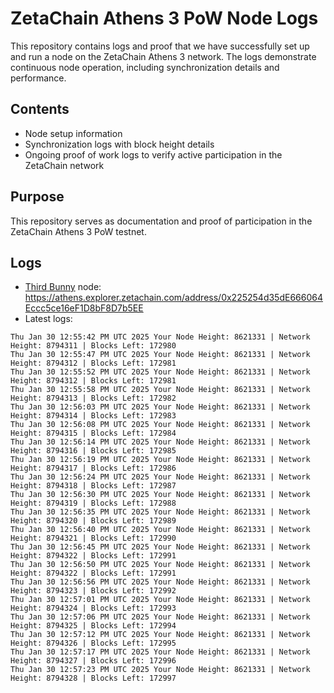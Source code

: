 # ZetaChain Athens 3 PoW Node Logs
This repository contains logs and proof that we have successfully set up and run a node on the ZetaChain Athens 3 network. The logs demonstrate continuous node operation, including synchronization details and performance.

## Contents
- Node setup information
- Synchronization logs with block height details
- Ongoing proof of work logs to verify active participation in the ZetaChain network

## Purpose
This repository serves as documentation and proof of participation in the ZetaChain Athens 3 PoW testnet.

## Logs

- [Third Bunny](https://thirdbunny.xyz/) node: https://athens.explorer.zetachain.com/address/0x225254d35dE666064Eccc5ce16eF1D8bF8D7b5EE
- Latest logs:
```
Thu Jan 30 12:55:42 PM UTC 2025 Your Node Height: 8621331 | Network Height: 8794311 | Blocks Left: 172980
Thu Jan 30 12:55:47 PM UTC 2025 Your Node Height: 8621331 | Network Height: 8794312 | Blocks Left: 172981
Thu Jan 30 12:55:52 PM UTC 2025 Your Node Height: 8621331 | Network Height: 8794312 | Blocks Left: 172981
Thu Jan 30 12:55:58 PM UTC 2025 Your Node Height: 8621331 | Network Height: 8794313 | Blocks Left: 172982
Thu Jan 30 12:56:03 PM UTC 2025 Your Node Height: 8621331 | Network Height: 8794314 | Blocks Left: 172983
Thu Jan 30 12:56:08 PM UTC 2025 Your Node Height: 8621331 | Network Height: 8794315 | Blocks Left: 172984
Thu Jan 30 12:56:14 PM UTC 2025 Your Node Height: 8621331 | Network Height: 8794316 | Blocks Left: 172985
Thu Jan 30 12:56:19 PM UTC 2025 Your Node Height: 8621331 | Network Height: 8794317 | Blocks Left: 172986
Thu Jan 30 12:56:24 PM UTC 2025 Your Node Height: 8621331 | Network Height: 8794318 | Blocks Left: 172987
Thu Jan 30 12:56:30 PM UTC 2025 Your Node Height: 8621331 | Network Height: 8794319 | Blocks Left: 172988
Thu Jan 30 12:56:35 PM UTC 2025 Your Node Height: 8621331 | Network Height: 8794320 | Blocks Left: 172989
Thu Jan 30 12:56:40 PM UTC 2025 Your Node Height: 8621331 | Network Height: 8794321 | Blocks Left: 172990
Thu Jan 30 12:56:45 PM UTC 2025 Your Node Height: 8621331 | Network Height: 8794322 | Blocks Left: 172991
Thu Jan 30 12:56:50 PM UTC 2025 Your Node Height: 8621331 | Network Height: 8794322 | Blocks Left: 172991
Thu Jan 30 12:56:56 PM UTC 2025 Your Node Height: 8621331 | Network Height: 8794323 | Blocks Left: 172992
Thu Jan 30 12:57:01 PM UTC 2025 Your Node Height: 8621331 | Network Height: 8794324 | Blocks Left: 172993
Thu Jan 30 12:57:06 PM UTC 2025 Your Node Height: 8621331 | Network Height: 8794325 | Blocks Left: 172994
Thu Jan 30 12:57:12 PM UTC 2025 Your Node Height: 8621331 | Network Height: 8794326 | Blocks Left: 172995
Thu Jan 30 12:57:17 PM UTC 2025 Your Node Height: 8621331 | Network Height: 8794327 | Blocks Left: 172996
Thu Jan 30 12:57:23 PM UTC 2025 Your Node Height: 8621331 | Network Height: 8794328 | Blocks Left: 172997
```
